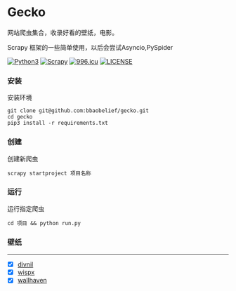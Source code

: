 # Gecko
网站爬虫集合，收录好看的壁纸，电影。

Scrapy 框架的一些简单使用，以后会尝试Asyncio,PySpider

[![Python3](https://img.shields.io/badge/Python-3.6-green.svg?style=plastic)](https://www.python.org/)
[![Scrapy](https://img.shields.io/badge/Scrapy-1.6.0-blue.svg?style=plastic)](https://scrapy.org)
[![996.icu](https://img.shields.io/badge/link-996.icu-red.svg)](https://996.icu)
[![LICENSE](https://img.shields.io/badge/license-Anti%20996-blue.svg)](https://github.com/996icu/996.ICU/blob/master/LICENSE)

### 安装
安装环境
```
git clone git@github.com:bbaobelief/gecko.git
cd gecko
pip3 install -r requirements.txt 
```
### 创建
创建新爬虫
```
scrapy startproject 项目名称
```
### 运行
运行指定爬虫
```
cd 项目 && python run.py
```
### 壁纸
---
- [x] [divnil](https://divnil.com/wallpaper)
- [x] [wispx](https://wallpaper.wispx.cn/)
- [x] [wallhaven](https://wallhaven.cc)
